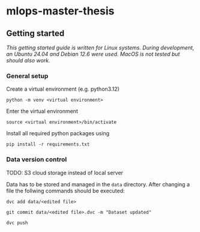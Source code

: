 # mlops-master-thesis

## Getting started

_This getting started guide is written for Linux systems. During development, an Ubuntu 24.04 and Debian 12.6 were used.
MacOS is not tested but should also work._

### General setup

Create a virtual environment (e.g. python3.12)

`python -m venv <virtual environment>`

Enter the virtual environment

`source <virtual environment>/bin/activate`

Install all required python packages using

`pip install -r requirements.txt`

### Data version control

TODO: S3 cloud storage instead of local server 

Data has to be stored and managed in the `data` directory. After changing a file the follwing commands should be executed:

`dvc add data/<edited file>`

`git commit data/<edited file>.dvc -m "Dataset updated"`

`dvc push`

